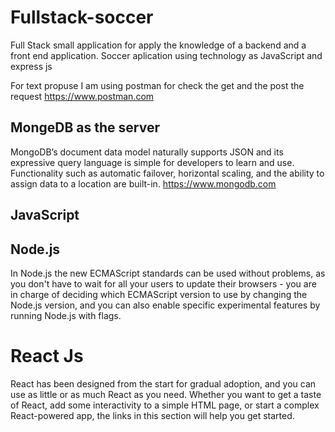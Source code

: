 # Fullstack-soccer
Full Stack small application for apply the knowledge of a backend and a front end application.
Soccer aplication using technology as JavaScript and express js 

For text propuse I am using postman for check the get and the post the request
https://www.postman.com

## MongeDB as the server 
MongoDB’s document data model naturally supports JSON and its expressive query language is simple for developers to learn and use. Functionality such as automatic failover, horizontal scaling, and the ability to assign data to a location are built-in.
https://www.mongodb.com
## JavaScript 

## Node.js 
In Node.js the new ECMAScript standards can be used without problems, as you don't have to wait for all your users to update their browsers - you are in charge of deciding which ECMAScript version to use by changing the Node.js version, and you can also enable specific experimental features by running Node.js with flags.
# React Js
React has been designed from the start for gradual adoption, and you can use as little or as much React as you need. Whether you want to get a taste of React, add some interactivity to a simple HTML page, or start a complex React-powered app, the links in this section will help you get started.



